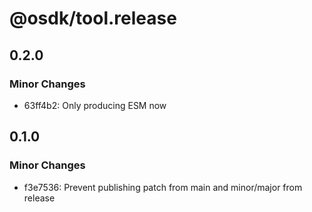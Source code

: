 # @osdk/tool.release

## 0.2.0

### Minor Changes

- 63ff4b2: Only producing ESM now

## 0.1.0

### Minor Changes

- f3e7536: Prevent publishing patch from main and minor/major from release
